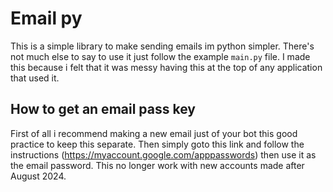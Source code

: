 # Email py

This is a simple library to make sending emails im python simpler. There's not much else to say to use it just follow the example `main.py` file. I made this because i felt that it was messy having this at the top of any application that used it.

## How to get an email pass key

First of all i recommend making a new email just of your bot this good practice to keep this separate. Then simply goto this link and follow the instructions (https://myaccount.google.com/apppasswords) then use it as the email password.
This no longer work with new accounts made after August 2024.



